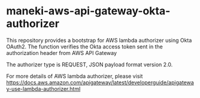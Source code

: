 # maneki-aws-api-gateway-okta-authorizer
This repository provides a bootstrap for AWS lambda authorizer using Okta OAuth2. The function verifies the Okta access token sent in the authorization header from AWS API Gateway

The authorizer type is REQUEST, JSON payload format version 2.0.

For more details of AWS lambda authorizer, please visit https://docs.aws.amazon.com/apigateway/latest/developerguide/apigateway-use-lambda-authorizer.html
